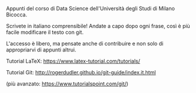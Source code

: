 Appunti del corso di Data Science dell'Università degli Studi di
Milano Bicocca.

Scrivete in italiano comprensibile!
Andate a capo dopo ogni frase, così è più facile modificare il testo
con git.

L'accesso è libero, ma pensate anche di contribuire e non solo di
appropriarvi di appunti altrui.




Tutorial LaTeX: https://www.latex-tutorial.com/tutorials/

Tutorial Git: http://rogerdudler.github.io/git-guide/index.it.html

(più avanzato: https://www.tutorialspoint.com/git/)
